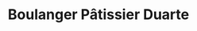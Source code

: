 ---
title: "Boulanger Pâtissier Duarte"
url: /sauveterre-de-bearn/boulanger-patissier-duarte/
shop: Bäckerei
---